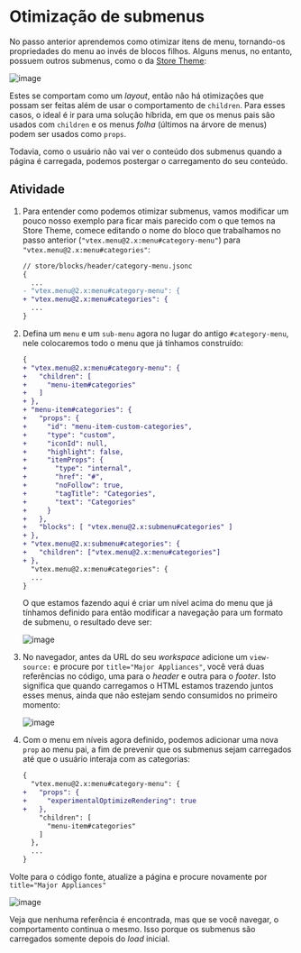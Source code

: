 # Otimização de submenus

No passo anterior aprendemos como otimizar itens de menu, tornando-os propriedades do menu ao invés de blocos filhos. Alguns menus, no entanto, possuem outros submenus, como o da [Store Theme](https://storetheme.vtex.com/):

![image](https://user-images.githubusercontent.com/18701182/93831521-5d848700-fc49-11ea-9773-c2d727013f95.png)

Estes se comportam como um _layout_, então não há otimizações que possam ser feitas além de usar o comportamento de `children`. Para esses casos, o ideal é ir para uma solução híbrida, em que os menus pais são usados com `children` e os menus _folha_ (últimos na árvore de menus) podem ser usados como `props`.

Todavia, como o usuário não vai ver o conteúdo dos submenus quando a página é carregada, podemos postergar o carregamento do seu conteúdo.

## Atividade

1. Para entender como podemos otimizar submenus, vamos modificar um pouco nosso exemplo para ficar mais parecido com o que temos na Store Theme, comece editando o nome do bloco que trabalhamos no passo anterior (`"vtex.menu@2.x:menu#category-menu"`) para `"vtex.menu@2.x:menu#categories"`:

   ```diff
   // store/blocks/header/category-menu.jsonc
   {
     ...
   - "vtex.menu@2.x:menu#category-menu": {
   + "vtex.menu@2.x:menu#categories": {
     ...
   }
   ```

2. Defina um `menu` e um `sub-menu` agora no lugar do antigo `#category-menu`, nele colocaremos todo o menu que já tínhamos construído:

   ```diff
   {
   + "vtex.menu@2.x:menu#category-menu": {
   +   "children": [
   +     "menu-item#categories"
   +   ]
   + },
   + "menu-item#categories": {
   +   "props": {
   +     "id": "menu-item-custom-categories",
   +     "type": "custom",
   +     "iconId": null,
   +     "highlight": false,
   +     "itemProps": {
   +       "type": "internal",
   +       "href": "#",
   +       "noFollow": true,
   +       "tagTitle": "Categories",
   +       "text": "Categories"
   +     }
   +   },
   +   "blocks": [ "vtex.menu@2.x:submenu#categories" ]
   + },
   + "vtex.menu@2.x:submenu#categories": {
   +   "children": ["vtex.menu@2.x:menu#categories"]
   + },
     "vtex.menu@2.x:menu#categories": {
     ...
   }
   ```

   O que estamos fazendo aqui é criar um nível acima do menu que já tínhamos definido para então modificar a navegação para um formato de submenu, o resultado deve ser:

   ![image](https://user-images.githubusercontent.com/18701182/93835843-fa015600-fc56-11ea-9b0e-b30a281b2d2b.png)

3. No navegador, antes da URL do seu _workspace_ adicione um `view-source:` e procure por `title="Major Appliances"`, você verá duas referências no código, uma para o _header_ e outra para o _footer_. Isto significa que quando carregamos o HTML estamos trazendo juntos esses menus, ainda que não estejam sendo consumidos no primeiro momento:

   ![image](https://user-images.githubusercontent.com/18701182/93836918-a7299d80-fc5a-11ea-8804-0b2722742e17.png)

4. Com o menu em níveis agora definido, podemos adicionar uma nova `prop` ao menu pai, a fim de prevenir que os submenus sejam carregados até que o usuário interaja com as categorias:

   ```diff
   {
     "vtex.menu@2.x:menu#category-menu": {
   +   "props": {
   +     "experimentalOptimizeRendering": true
   +   },
       "children": [
         "menu-item#categories"
       ]
     },
     ...
   }
   ```

Volte para o código fonte, atualize a página e procure novamente por `title="Major Appliances"`

![image](https://user-images.githubusercontent.com/18701182/93837006-f5d73780-fc5a-11ea-84c8-18542756e5a7.png)

Veja que nenhuma referência é encontrada, mas que se você navegar, o comportamento continua o mesmo. Isso porque os submenus são carregados somente depois do _load_ inicial.
